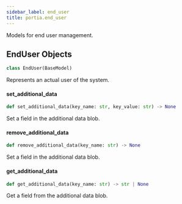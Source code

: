 ```yaml
---
sidebar_label: end_user
title: portia.end_user
---
```


Models for end user management.

## EndUser Objects

```python
class EndUser(BaseModel)
```

Represents an actual user of the system.

#### set\_additional\_data

```python
def set_additional_data(key_name: str, key_value: str) -> None
```

Set a field in the additional data blob.

#### remove\_additional\_data

```python
def remove_additional_data(key_name: str) -> None
```

Set a field in the additional data blob.

#### get\_additional\_data

```python
def get_additional_data(key_name: str) -> str | None
```

Get a field from the additional data blob.

